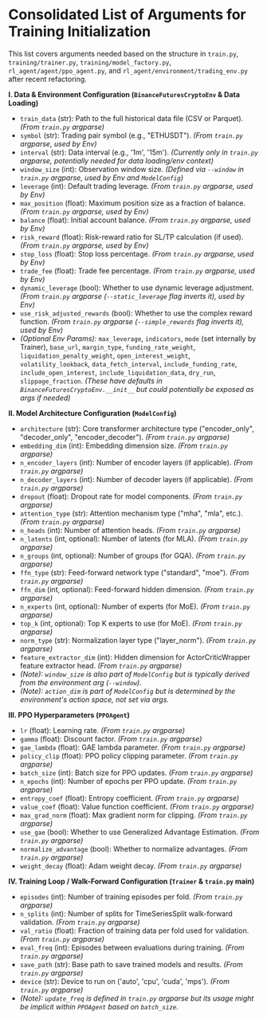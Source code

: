 # Consolidated List of Arguments for Training Initialization

This list covers arguments needed based on the structure in `train.py`, `training/trainer.py`, `training/model_factory.py`, `rl_agent/agent/ppo_agent.py`, and `rl_agent/environment/trading_env.py` after recent refactoring.

**I. Data & Environment Configuration (`BinanceFuturesCryptoEnv` & Data Loading)**

*   `train_data` (str): Path to the full historical data file (CSV or Parquet). *(From `train.py` argparse)*
*   `symbol` (str): Trading pair symbol (e.g., "ETHUSDT"). *(From `train.py` argparse, used by Env)*
*   `interval` (str): Data interval (e.g., '1m', '15m'). *(Currently only in `train.py` argparse, potentially needed for data loading/env context)*
*   `window_size` (int): Observation window size. *(Defined via `--window` in `train.py` argparse, used by Env and `ModelConfig`)*
*   `leverage` (int): Default trading leverage. *(From `train.py` argparse, used by Env)*
*   `max_position` (float): Maximum position size as a fraction of balance. *(From `train.py` argparse, used by Env)*
*   `balance` (float): Initial account balance. *(From `train.py` argparse, used by Env)*
*   `risk_reward` (float): Risk-reward ratio for SL/TP calculation (if used). *(From `train.py` argparse, used by Env)*
*   `stop_loss` (float): Stop loss percentage. *(From `train.py` argparse, used by Env)*
*   `trade_fee` (float): Trade fee percentage. *(From `train.py` argparse, used by Env)*
*   `dynamic_leverage` (bool): Whether to use dynamic leverage adjustment. *(From `train.py` argparse (`--static_leverage` flag inverts it), used by Env)*
*   `use_risk_adjusted_rewards` (bool): Whether to use the complex reward function. *(From `train.py` argparse (`--simple_rewards` flag inverts it), used by Env)*
*   *(Optional Env Params):* `max_leverage`, `indicators`, `mode` (set internally by Trainer), `base_url`, `margin_type`, `funding_rate_weight`, `liquidation_penalty_weight`, `open_interest_weight`, `volatility_lookback`, `data_fetch_interval`, `include_funding_rate`, `include_open_interest`, `include_liquidation_data`, `dry_run`, `slippage_fraction`. *(These have defaults in `BinanceFuturesCryptoEnv.__init__` but could potentially be exposed as args if needed)*

**II. Model Architecture Configuration (`ModelConfig`)**

*   `architecture` (str): Core transformer architecture type ("encoder\_only", "decoder\_only", "encoder\_decoder"). *(From `train.py` argparse)*
*   `embedding_dim` (int): Embedding dimension size. *(From `train.py` argparse)*
*   `n_encoder_layers` (int): Number of encoder layers (if applicable). *(From `train.py` argparse)*
*   `n_decoder_layers` (int): Number of decoder layers (if applicable). *(From `train.py` argparse)*
*   `dropout` (float): Dropout rate for model components. *(From `train.py` argparse)*
*   `attention_type` (str): Attention mechanism type ("mha", "mla", etc.). *(From `train.py` argparse)*
*   `n_heads` (int): Number of attention heads. *(From `train.py` argparse)*
*   `n_latents` (int, optional): Number of latents (for MLA). *(From `train.py` argparse)*
*   `n_groups` (int, optional): Number of groups (for GQA). *(From `train.py` argparse)*
*   `ffn_type` (str): Feed-forward network type ("standard", "moe"). *(From `train.py` argparse)*
*   `ffn_dim` (int, optional): Feed-forward hidden dimension. *(From `train.py` argparse)*
*   `n_experts` (int, optional): Number of experts (for MoE). *(From `train.py` argparse)*
*   `top_k` (int, optional): Top K experts to use (for MoE). *(From `train.py` argparse)*
*   `norm_type` (str): Normalization layer type ("layer\_norm"). *(From `train.py` argparse)*
*   `feature_extractor_dim` (int): Hidden dimension for ActorCriticWrapper feature extractor head. *(From `train.py` argparse)*
*   *(Note): `window_size` is also part of `ModelConfig` but is typically derived from the environment arg (`--window`).*
*   *(Note): `action_dim` is part of `ModelConfig` but is determined by the environment's action space, not set via args.*

**III. PPO Hyperparameters (`PPOAgent`)**

*   `lr` (float): Learning rate. *(From `train.py` argparse)*
*   `gamma` (float): Discount factor. *(From `train.py` argparse)*
*   `gae_lambda` (float): GAE lambda parameter. *(From `train.py` argparse)*
*   `policy_clip` (float): PPO policy clipping parameter. *(From `train.py` argparse)*
*   `batch_size` (int): Batch size for PPO updates. *(From `train.py` argparse)*
*   `n_epochs` (int): Number of epochs per PPO update. *(From `train.py` argparse)*
*   `entropy_coef` (float): Entropy coefficient. *(From `train.py` argparse)*
*   `value_coef` (float): Value function coefficient. *(From `train.py` argparse)*
*   `max_grad_norm` (float): Max gradient norm for clipping. *(From `train.py` argparse)*
*   `use_gae` (bool): Whether to use Generalized Advantage Estimation. *(From `train.py` argparse)*
*   `normalize_advantage` (bool): Whether to normalize advantages. *(From `train.py` argparse)*
*   `weight_decay` (float): Adam weight decay. *(From `train.py` argparse)*

**IV. Training Loop / Walk-Forward Configuration (`Trainer` & `train.py` main)**

*   `episodes` (int): Number of training episodes per fold. *(From `train.py` argparse)*
*   `n_splits` (int): Number of splits for TimeSeriesSplit walk-forward validation. *(From `train.py` argparse)*
*   `val_ratio` (float): Fraction of training data per fold used for validation. *(From `train.py` argparse)*
*   `eval_freq` (int): Episodes between evaluations during training. *(From `train.py` argparse)*
*   `save_path` (str): Base path to save trained models and results. *(From `train.py` argparse)*
*   `device` (str): Device to run on ('auto', 'cpu', 'cuda', 'mps'). *(From `train.py` argparse)*
*   *(Note): `update_freq` is defined in `train.py` argparse but its usage might be implicit within `PPOAgent` based on `batch_size`.*
